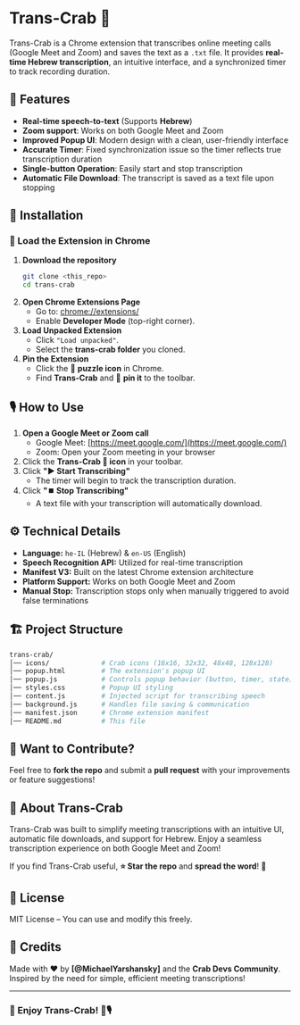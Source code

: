 # Trans-Crab 🦀

Trans-Crab is a Chrome extension that transcribes online meeting calls (Google Meet and Zoom) and saves the text as a `.txt` file. It provides **real-time Hebrew transcription**, an intuitive interface, and a synchronized timer to track recording duration.

## 📌 Features

- **Real-time speech-to-text** (Supports **Hebrew**)
- **Zoom support**: Works on both Google Meet and Zoom
- **Improved Popup UI**: Modern design with a clean, user-friendly interface
- **Accurate Timer**: Fixed synchronization issue so the timer reflects true transcription duration
- **Single-button Operation**: Easily start and stop transcription
- **Automatic File Download**: The transcript is saved as a text file upon stopping

## 🚀 Installation

### **🔧 Load the Extension in Chrome**

1. **Download the repository**  
   ```bash
   git clone <this_repo>
   cd trans-crab
   ```
2. **Open Chrome Extensions Page**  
   - Go to: [chrome://extensions/](chrome://extensions/)  
   - Enable **Developer Mode** (top-right corner).  
3. **Load Unpacked Extension**  
   - Click `"Load unpacked"`.  
   - Select the **trans-crab folder** you cloned.  
4. **Pin the Extension**  
   - Click the 🧩 **puzzle icon** in Chrome.  
   - Find **Trans-Crab** and 📌 **pin it** to the toolbar.

## 🎙️ How to Use

1. **Open a Google Meet or Zoom call**  
   - Google Meet: [https://meet.google.com/](https://meet.google.com/)  
   - Zoom: Open your Zoom meeting in your browser
2. Click the **Trans-Crab 🦀 icon** in your toolbar.
3. Click **"▶️ Start Transcribing"**  
   - The timer will begin to track the transcription duration.
4. Click **"⏹️ Stop Transcribing"**  
   - A text file with your transcription will automatically download.

## ⚙️ Technical Details

- **Language:** `he-IL` (Hebrew) & `en-US` (English)
- **Speech Recognition API:** Utilized for real-time transcription
- **Manifest V3:** Built on the latest Chrome extension architecture
- **Platform Support:** Works on both Google Meet and Zoom
- **Manual Stop:** Transcription stops only when manually triggered to avoid false terminations

## 🏗 Project Structure

```bash
trans-crab/
│── icons/             # Crab icons (16x16, 32x32, 48x48, 128x128)
│── popup.html         # The extension's popup UI
│── popup.js           # Controls popup behavior (button, timer, state)
│── styles.css         # Popup UI styling
│── content.js         # Injected script for transcribing speech
│── background.js      # Handles file saving & communication
│── manifest.json      # Chrome extension manifest
│── README.md          # This file
```

## 🤝 Want to Contribute?

Feel free to **fork the repo** and submit a **pull request** with your improvements or feature suggestions!

## 🦀 About Trans-Crab

Trans-Crab was built to simplify meeting transcriptions with an intuitive UI, automatic file downloads, and support for Hebrew. Enjoy a seamless transcription experience on both Google Meet and Zoom!

If you find Trans-Crab useful, **⭐ Star the repo** and **spread the word**! 🚀

## 📜 License

MIT License – You can use and modify this freely.

## 🎉 Credits

Made with ❤️ by **[@MichaelYarshansky]** and the **Crab Devs Community**.  
Inspired by the need for simple, efficient meeting transcriptions!

---

### 🎉 Enjoy Trans-Crab! 🦀🎙️
```
